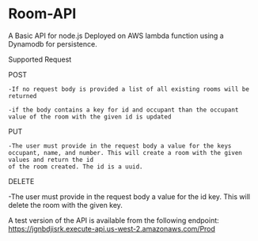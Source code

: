 # Room-API
A Basic API for node.js Deployed on AWS lambda function using a Dynamodb for persistence. 

Supported Request 

POST 

    -If no request body is provided a list of all existing rooms will be returned 
    
    -if the body contains a key for id and occupant than the occupant value of the room with the given id is updated 
    
PUT 

    -The user must provide in the request body a value for the keys occupant, name, and number. This will create a room with the given values and return the id        
    of the room created. The id is a uuid. 
    
DELETE 

   -The user must provide in the request body a value for the id key. This will delete the room with the given key.

A test version of the API is available from the following endpoint: https://jgnbdjisrk.execute-api.us-west-2.amazonaws.com/Prod
